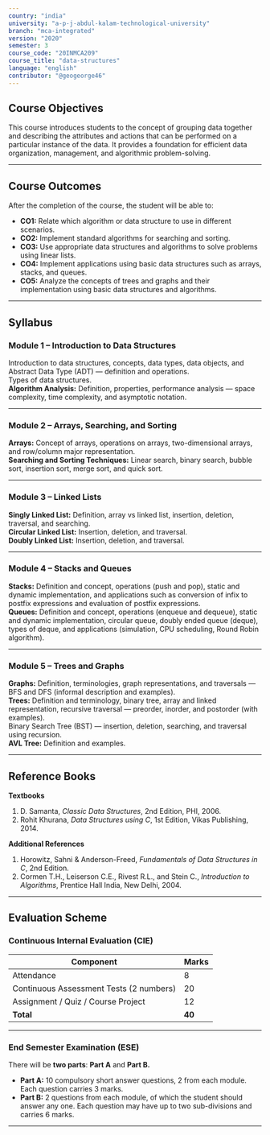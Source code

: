 ```yaml
---
country: "india"
university: "a-p-j-abdul-kalam-technological-university"
branch: "mca-integrated"
version: "2020"
semester: 3
course_code: "20INMCA209"
course_title: "data-structures"
language: "english"
contributor: "@geogeorge46"
---
```


## Course Objectives
This course introduces students to the concept of grouping data together and describing the attributes and actions that can be performed on a particular instance of the data. It provides a foundation for efficient data organization, management, and algorithmic problem-solving.

---

## Course Outcomes
After the completion of the course, the student will be able to:

- **CO1:** Relate which algorithm or data structure to use in different scenarios.  
- **CO2:** Implement standard algorithms for searching and sorting.  
- **CO3:** Use appropriate data structures and algorithms to solve problems using linear lists.  
- **CO4:** Implement applications using basic data structures such as arrays, stacks, and queues.  
- **CO5:** Analyze the concepts of trees and graphs and their implementation using basic data structures and algorithms.  

---

## Syllabus

### **Module 1 – Introduction to Data Structures**
Introduction to data structures, concepts, data types, data objects, and Abstract Data Type (ADT) — definition and operations.  
Types of data structures.  
**Algorithm Analysis:** Definition, properties, performance analysis — space complexity, time complexity, and asymptotic notation.

---

### **Module 2 – Arrays, Searching, and Sorting**
**Arrays:** Concept of arrays, operations on arrays, two-dimensional arrays, and row/column major representation.  
**Searching and Sorting Techniques:** Linear search, binary search, bubble sort, insertion sort, merge sort, and quick sort.

---

### **Module 3 – Linked Lists**
**Singly Linked List:** Definition, array vs linked list, insertion, deletion, traversal, and searching.  
**Circular Linked List:** Insertion, deletion, and traversal.  
**Doubly Linked List:** Insertion, deletion, and traversal.

---

### **Module 4 – Stacks and Queues**
**Stacks:** Definition and concept, operations (push and pop), static and dynamic implementation, and applications such as conversion of infix to postfix expressions and evaluation of postfix expressions.  
**Queues:** Definition and concept, operations (enqueue and dequeue), static and dynamic implementation, circular queue, doubly ended queue (deque), types of deque, and applications (simulation, CPU scheduling, Round Robin algorithm).

---

### **Module 5 – Trees and Graphs**
**Graphs:** Definition, terminologies, graph representations, and traversals — BFS and DFS (informal description and examples).  
**Trees:** Definition and terminology, binary tree, array and linked representation, recursive traversal — preorder, inorder, and postorder (with examples).  
Binary Search Tree (BST) — insertion, deletion, searching, and traversal using recursion.  
**AVL Tree:** Definition and examples.

---

## Reference Books

**Textbooks**
1. D. Samanta, *Classic Data Structures*, 2nd Edition, PHI, 2006.  
2. Rohit Khurana, *Data Structures using C*, 1st Edition, Vikas Publishing, 2014.  

**Additional References**
1. Horowitz, Sahni & Anderson-Freed, *Fundamentals of Data Structures in C*, 2nd Edition.  
2. Cormen T.H., Leiserson C.E., Rivest R.L., and Stein C., *Introduction to Algorithms*, Prentice Hall India, New Delhi, 2004.

---

## Evaluation Scheme

### **Continuous Internal Evaluation (CIE)**
| Component | Marks |
|------------|-------|
| Attendance | 8 |
| Continuous Assessment Tests (2 numbers) | 20 |
| Assignment / Quiz / Course Project | 12 |
| **Total** | **40** |

---

### **End Semester Examination (ESE)**
There will be **two parts**: **Part A** and **Part B.**

- **Part A:** 10 compulsory short answer questions, 2 from each module. Each question carries 3 marks.  
- **Part B:** 2 questions from each module, of which the student should answer any one. Each question may have up to two sub-divisions and carries 6 marks.

---

